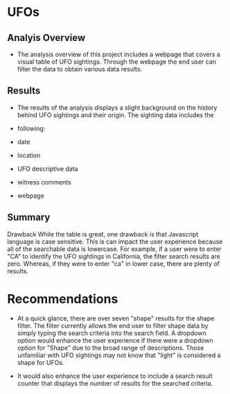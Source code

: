 # UFOs

## Analyis Overview
- The analysis overview of this project includes a webpage that covers a visual table of UFO sightings. Through the webpage the end user can filter the data to obtain various data results.

## Results
- The results of the analysis displays a slight background on the history behind UFO sightings and their origin. The sighting data includes the
- following:

- date
- location
- UFO descriptive data
- witness comments
- webpage

## Summary
Drawback
While the table is great, one drawback is that Javascript language is case sensitive. This is can impact the user experience because all of the searchable data is lowercase. For example, if a user were to enter "CA" to identify the UFO sightings in California, the filter search results are zero. Whereas, if they were to enter "ca" in lower case, there are plenty of results.

# Recommendations
- At a quick glance, there are over seven "shape" results for the shape filter. The filter currently allows the end user to filter shape data by simply typing the search criteria into the search field. A dropdown option would enhance the user experience if there were a dropdown option for "Shape" due to the broad range of descriptions. Those unfamiliar with UFO sightings may not know that "light" is considered a shape for UFOs.

- It would also enhance the user experience to include a search result counter that displays the number of results for the searched criteria.
